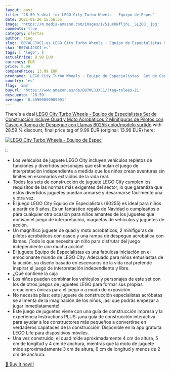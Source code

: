```yaml
---
layout: post
title: '28.59 % deal for LEGO City Turbo Wheels - Equipo de Espec'
date: 2021-01-26 15:56:55
image: 'https://m.media-amazon.com/images/I/51uXONfljnL._SL200_.jpg'
comments: true
category: ofertas
author: ring
slug: 'B07WLJJXC1-es LEGO City Turbo Wheels - Equipo de Especialistas Set de...'
sku: 'B07WLJJXC1-es'
tags: [ 'lego', ]
actualPrice: 9.99 EUR
currency: EUR
price: 9.99
comparePrice: 13.99 EUR
prodname: 'LEGO City Turbo Wheels - Equipo de Especialistas  Set de Construcción  Incluye Quad y Moto Acrobáticos  2 Minifiguras de Pilotos con Casco y Rampa de Despegue con Llamas  60255    color/modelo surtido'
country: 'es'
flag: '🇪🇸'
buyurl: 'https://www.amazon.es/dp/B07WLJJXC1/?tag=tolees-21'
descuento: '28.59'
average: '8.39909090909091'
---
```


There's a deal [LEGO City Turbo Wheels - Equipo de Especialistas  Set de Construcción  Incluye Quad y Moto Acrobáticos  2 Minifiguras de Pilotos con Casco y Rampa de Despegue con Llamas  60255    color/modelo surtido](https://www.amazon.es/dp/B07WLJJXC1/?tag=tolees-21)  with  28.59 % discount, final price tag of  9.99 EUR (original: 13.99 EUR) here:

[![LEGO City Turbo Wheels - Equipo de Espec](https://m.media-amazon.com/images/I/51uXONfljnL._SL200_.jpg)](https://www.amazon.es/dp/B07WLJJXC1/?tag=tolees-21)

ℹ️:

- Los vehículos de juguete LEGO City incluyen vehículos repletos de funciones y divertidos personajes que estimulan el juego de interpretación independiente a medida que los niños crean aventuras sin límites en escenarios extraídos de la vida real.
- Todos los sets de construcción de juguete LEGO City cumplen los requisitos de las normas más exigentes del sector, lo que garantiza que estos divertidos juguetes puedan armarse y desarmarse fácilmente una y otra vez.
- El juego LEGO City Equipo de Especialistas (60255) es ideal para niños a partir de 5 años. Es un fantástico regalo de Navidad o cumpleaños o para cualquier otra ocasión para niños amantes de los juguetes que motivan el juego de interpretación, maquetas de vehículos y juguetes de acción.
- Un magnífico juguete de quad y moto acrobáticos, 2 minifiguras de pilotos acrobáticos con casco y una rampa de despegue acrobática con llamas. ¡Todo lo que necesita un niño para disfrutar del juego independiente con mucha acción!
- El juguete Equipo de Especialistas es una fabulosa iniciación en el emocionante mundo de LEGO City. Adecuado para niños entusiastas de la acción, su diseño basado en escenarios de la vida real pretende inspirar el juego de interpretación independiente y libre.
- ¿Qué contiene la caja
- Los niños pueden combinar los vehículos y personajes de este set con los de otros juegos de juguetes LEGO para formar sus propias creaciones únicas para el juego o a modo de exposición.
- No necesita pilas: este juguete de construcción especialistas acróbatas se alimenta de la imaginación de los niños, ¡así que podrás empezar a jugar inmediatamente!
- Este juego de juguetes viene con una guía de construcción impresa y la experiencia Instructions PLUS: ¡una guía de construcción interactiva para ayudar a los constructores más pequeños a convertirse en verdaderos capataces de la construcción! Disponible en la app gratuita LEGO Life para dispositivos móviles.
- Una vez construido, el quad mide aproximadamente 4 cm de altura, 5 cm de longitud y 4 cm de anchura, mientras que la moto de juguete mide aproximadamente 3 cm de altura, 6 cm de longitud y menos de 2 cm de anchura.

[🛒 Buy it now!!](https://www.amazon.es/dp/B07WLJJXC1/?tag=tolees-21)
